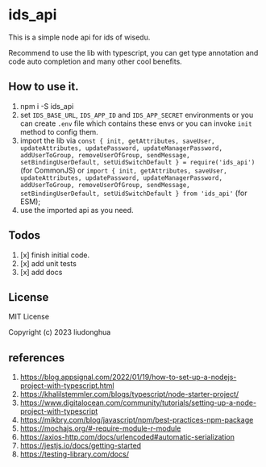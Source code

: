# ids_api

This is a simple node api for ids of wisedu.

Recommend to use the lib with typescript, you can get type annotation and code auto completion and many other cool benefits.

## How to use it.

1. npm i -S ids_api
2. set `IDS_BASE_URL`, `IDS_APP_ID` and `IDS_APP_SECRET` environments or you can create `.env` file which contains these envs or you can invoke `init` method to config them.
3. import the lib via `const { init, getAttributes, saveUser, updateAttributes, updatePassword, updateManagerPassword, addUserToGroup, removeUserOfGroup, sendMessage, setBindingUserDefault, setUidSwitchDefault } = require('ids_api')` (for CommonJS) or `import { init, getAttributes, saveUser, updateAttributes, updatePassword, updateManagerPassword, addUserToGroup, removeUserOfGroup, sendMessage, setBindingUserDefault, setUidSwitchDefault } from 'ids_api'` (for ESM);
4. use the imported api as you need.

## Todos

1. [x] finish initial code.
2. [x] add unit tests
3. [x] add docs

## License

MIT License

Copyright (c) 2023 liudonghua
## references

1. https://blog.appsignal.com/2022/01/19/how-to-set-up-a-nodejs-project-with-typescript.html
2. https://khalilstemmler.com/blogs/typescript/node-starter-project/
3. https://www.digitalocean.com/community/tutorials/setting-up-a-node-project-with-typescript
4. https://mikbry.com/blog/javascript/npm/best-practices-npm-package
5. https://mochajs.org/#-require-module-r-module
6. https://axios-http.com/docs/urlencoded#automatic-serialization
7. https://jestjs.io/docs/getting-started
8. https://testing-library.com/docs/